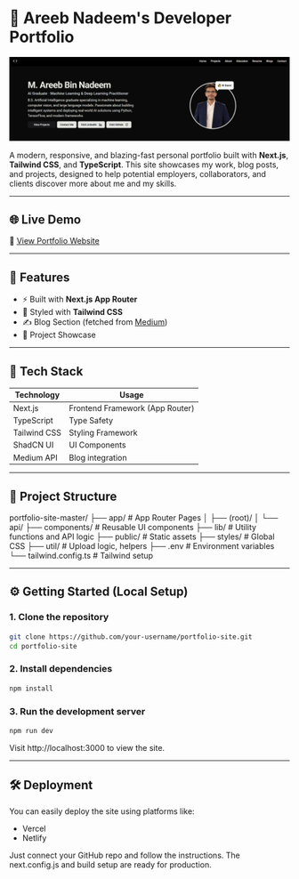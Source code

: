 # 💼 Areeb Nadeem's Developer Portfolio

![Portfolio Banner](banner.PNG) 

A modern, responsive, and blazing-fast personal portfolio built with **Next.js**, **Tailwind CSS**, and **TypeScript**. This site showcases my work, blog posts, and projects, designed to help potential employers, collaborators, and clients discover more about me and my skills.

---

## 🌐 Live Demo

🔗 [View Portfolio Website](https://your-deployed-link.vercel.app/)

---

## 🚀 Features

- ⚡ Built with **Next.js App Router** 
- 💅 Styled with **Tailwind CSS**
- ✍️ Blog Section (fetched from [Medium](https://medium.com))
- 🧠 Project Showcase

---

## 🧱 Tech Stack

| Technology     | Usage                            |
|----------------|----------------------------------|
| Next.js        | Frontend Framework (App Router)  |
| TypeScript     | Type Safety                      |
| Tailwind CSS   | Styling Framework                |
| ShadCN UI      | UI Components                    |
| Medium API     | Blog integration                 |

---

## 📁 Project Structure
portfolio-site-master/
├── app/ # App Router Pages
│ ├── (root)/
│ └── api/
├── components/ # Reusable UI components
├── lib/ # Utility functions and API logic
├── public/ # Static assets
├── styles/ # Global CSS
├── util/ # Upload logic, helpers
├── .env # Environment variables
└── tailwind.config.ts # Tailwind setup

---

## ⚙️ Getting Started (Local Setup)

### 1. Clone the repository

```bash
git clone https://github.com/your-username/portfolio-site.git
cd portfolio-site
```

### 2. Install dependencies

```bash
npm install
```

### 3. Run the development server
```bash
npm run dev
```

Visit http://localhost:3000 to view the site.

---

## 🛠️ Deployment
You can easily deploy the site using platforms like:
- Vercel
- Netlify

Just connect your GitHub repo and follow the instructions. The next.config.js and build setup are ready for production.




